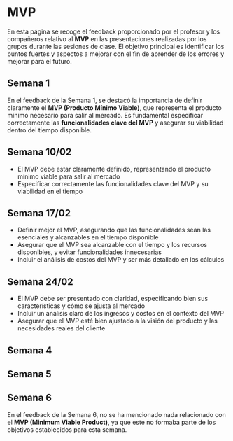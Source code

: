 # MVP

En esta página se recoge el feedback proporcionado por el profesor y los compañeros relativo al **MVP** en las presentaciones realizadas por los grupos durante las sesiones de clase. El objetivo principal es identificar los puntos fuertes y aspectos a mejorar con el fin de aprender de los errores y mejorar para el futuro.

## Semana 1
En el feedback de la Semana 1, se destacó la importancia de definir claramente el **MVP (Producto Mínimo Viable)**, que representa el producto mínimo necesario para salir al mercado. Es fundamental especificar correctamente las **funcionalidades clave del MVP** y asegurar su viabilidad dentro del tiempo disponible.

## Semana 10/02
- El MVP debe estar claramente definido, representando el producto mínimo viable para salir al mercado
- Especificar correctamente las funcionalidades clave del MVP y su viabilidad en el tiempo

## Semana 17/02
- Definir mejor el MVP, asegurando que las funcionalidades sean las esenciales y alcanzables en el tiempo disponible
- Asegurar que el MVP sea alcanzable con el tiempo y los recursos disponibles, y evitar funcionalidades innecesarias
- Incluir el análisis de costos del MVP y ser más detallado en los cálculos

## Semana 24/02
- El MVP debe ser presentado con claridad, especificando bien sus características y cómo se ajusta al mercado
- Incluir un análisis claro de los ingresos y costos en el contexto del MVP
- Asegurar que el MVP esté bien ajustado a la visión del producto y las necesidades reales del cliente

## Semana 4

## Semana 5

## Semana 6

En el feedback de la Semana 6, no se ha mencionado nada relacionado con el **MVP (Minimum Viable Product)**, ya que este no formaba parte de los objetivos establecidos para esta semana.